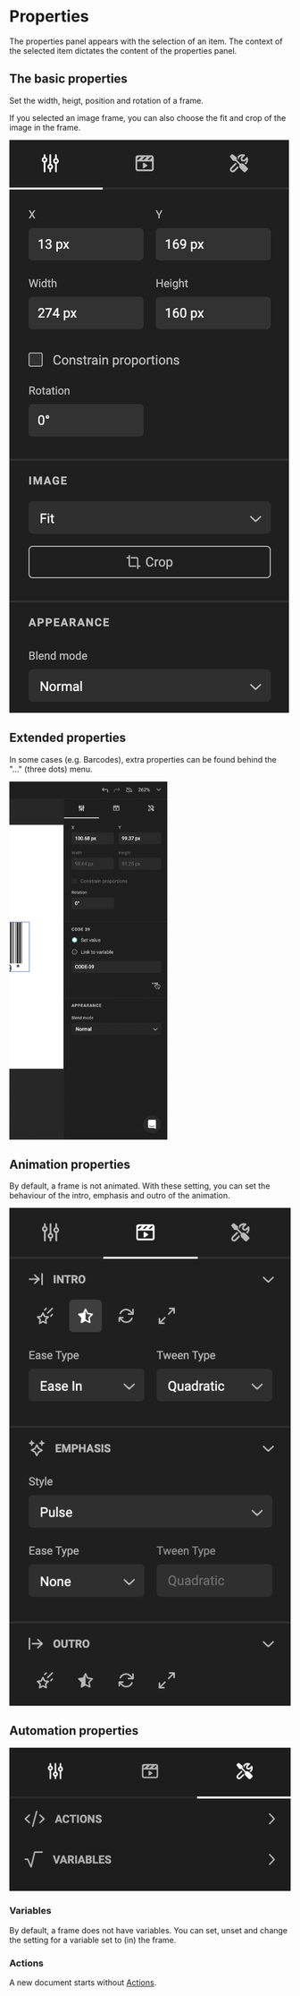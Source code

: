 # Properties

The properties panel appears with the selection of an item. The context of the selected item dictates the content of the properties panel.

## The basic properties

Set the width, heigt, position and rotation of a frame.

If you selected an image frame, you can also choose the fit and crop of the image in the frame.

![screenshot](size-properties.png)

## Extended properties

In some cases (e.g. Barcodes), extra properties can be found behind the "..." (three dots) menu.

![screenshot](properties.gif)


## Animation properties

By default, a frame is not animated. With these setting, you can set the behaviour of the intro, emphasis and outro of the animation.

![screenshot](animation-properties.png)

## Automation properties

![screenshot](automationpanel.png)

### Variables

By default, a frame does not have variables. You can set, unset and change the setting for a variable set to (in) the frame.

### Actions

A new document starts without [Actions](/GraFx-Studio/concepts/actions/).